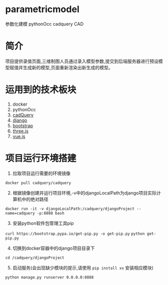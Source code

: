 # parametricmodel
参数化建模 pythonOcc cadquery CAD 

# 简介
项目提供录值页面,三维制图人员通过录入模型参数,提交到后端服务器进行预设模型赋值并生成新的模型,页面重新渲染出新生成的模型。

# 运用到的技术板块
1. docker
2. pythonOcc
3. [cadQuery](https://hub.docker.com/r/cadquery/cadquery)
4. [django](https://www.djangoproject.com)
5. [bootstrap](https://github.com/twbs/bootstrap)
6. [three.js](https://github.com/mrdoob/three.js)
7. [vue.js](https://github.com/vuejs/vue)

# 项目运行环境搭建
1. 拉取项目运行需要的环境镜像

`docker pull cadquery/cadquery`

2. 根据镜像创建并运行项目环境,-v中的djangoLocalPath为django项目实际计算机中的绝对路径

`docker run -it -v djangoLocalPath:/cadquery/djangoProject --name=cadquery -p:8888 bash`

3. 安装python软件包管理工具pip

`curl https://bootstrap.pypa.io/get-pip.py -o get-pip.py`
`python get-pip.py`

4. 切换到docker容器中的django项目目录下

`cd /cadquery/djangoProject`

5. 启动服务(会出现缺少模块的提示,请使用 `pip install xx` 安装相应模块)

`python manage.py runserver 0.0.0.0:8888`


